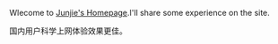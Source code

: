 
Wlecome to [Junjie's Homepage](https://Oswells.github.io/).I'll share some experience on the site.

国内用户科学上网体验效果更佳。
